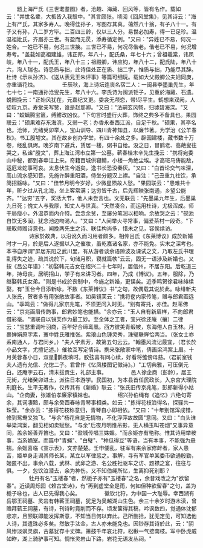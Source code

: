 <!-- { "loadSidebar": true } -->
　　题上海严氏《三世耄耋图》者，沧趣、海藏、回风等，皆有名作。载如云："并世名辈，大抵皆入我彀中。"其言颇张。顷阅《回风堂集》，见其诗云："海上有严氏，其家多寿人。晚得佳孙子，写图存其真。蔼然八十翁，有子八十一。有子又有孙，八二岁方毕。二百四三龄，仅以三人分。易世必加寿，得一已足珍。温温祖妣氏，齐眉亦三世。有盈而无昃，添寿循定例。"又曰："异姓已不易，何况一姓合。一姓已不易，何况三世接。三世已不易，何况尽偕老。偕老已不易，何况增寿考。"盖载如高祖建雄，讳正邦，年八十，配氏桑，年七十六；曾祖羲棠，讳凤岐，年八十一，配氏王，年八十三；祖殿卿，讳应钧，年八十二，配氏陆，年八十六，洵人瑞也。诗忌质与拙，此诗佳处正在质、拙二字，惟质与拙，乃能尽其辞。杜诗《示从孙济》、《送从表兄王朱评事》等篇可细玩。载如大父殿卿公夫妇同庚，亦重谐花烛。
　　
　　壬辰秋，海上诗坛连丧名宿二人：一闽县李墨巢先生，年七十七；一南通孙沧叟先生，年八十六。李氏诗为闽派钜子，见重於海藏、石遗。蜕园挽云："正始风犹在，元嘉纪又更。委衾无颅恋，带尽平生。鹤想来双阙，人徒叹九京。寿堂亲写赞，谁是赵那卿。"又曰："法嗣玄风畅，归墟碧海深。"又曰："蛟螭腾宝箧，缚鲋改凶仪。"下句言时盛行火葬，饰终之典多不备具也。果园联云："硕果难存东海滨，又弱一老；办香永奉西江派，自足千秋。"硕果，其亭名也。沧师，光绪癸卯举人，宝山训导、四川青神知县，以廉节著。为学治《公羊春秋》。书工殷墟文。其在故乡创办学堂，有四十余处之多。辟园建楼，藏书数十万卷，经乱俱烬。晚岁南下避兵，赁居一楼，粥书自给。没之日，冒鹤老、高葩叟往哭之，私谧"殷文"，葬上海江湾市立第一公墓。蕲春桂末辛先生挽云："携将宛委山中秘，都到春申江上来。奇籍百城供寝鲭，小楼一角绝尘埃。才高班马俦能敌，运厄龙蛇事可哀。太息伏生今逝矣，逸书长恐没秦灰。"又曰："白首论交气味深，高山流水感知音。先施许醉重阳酒，侍坐分题汉上襟。"自注："己丑重九社饮，承简招觞咏。"又曰："佳节月明今岁好，少微星陨故人愁。"果园联云："患难共十年，昕夕过从孔北海，坐上客常满；达穷皆千古，后先辉映张南通，乡望公能齐。""达穷"五字，奖括大节，他人未尝言也。文无联云："先墨巢九年生，后墨巢九日死；愧丈人与我厚，知丈人与世真。"天然凑合，而运用杜诗，尤极浑成。师干局瘦小，外温恭而内介特。尝念余贫，至屡分笔润以相响。余故哭之云："砚池自饮无多润，犹念池边吻渴人。"又曰："人间举火寻常事，偏爱茶村一段奇。"下联取师赠诗意也。闻挽两先生之诗、联佳构尚多，惜未之见，容俟续访。
　　
　　诗家於故典，以沿讹久而习用者颇多。相传吕氏《东莱博议》成於新婚时才一月，於是后人遂据以入之催妆，虽乾嘉诸名家，亦不能免。实末之深考也。本书自序谓"屏居东阳之武川里，有从游者谈余语隙波及课试之文，乃取左氏书理乱得失之迹，疏其说於下，旬储月积，寝就篇帙"云云，固无一语涉及新婚也。又按《吕公年谱》："初娶韩元吉女在绍兴二十七年时，居信州，不居东阳。后乾道三年，持母丧，居明招山，学子有来讲习者。四年，乃成《博议》。五年，服除，乃继娶韩氏女弟。"则是书成於丧制中，今施之新婚，更误矣。近季鸣贺徐君咏绯续娶，有"玉台今日添新咏，不数《东莱博议》书"之句，故偶载其说於此。咏绯新夫人张氏，贺者多有用张敞故事者。如吴镜芙云："携将奁内家传笔，赠与郎君画远山。"季鸣云："做得儿家京兆笔，不须更问入时无。"别有寄托，亦佳。赵苇佛云："京兆画眉传韵事，郎君妙笔也能描。"余亦云："玉人自有新眉样，不向郎君借彩毫。"诸联自以镜芙作为最工妙。至全体之工者，宜兴徐还庵（攘）二律云："宝瑟重调叶羽商，百年好合缔鸾凰。西方彼美青缎帔，东海倦人白玉林。月裹婵娟原字素，寰中姓氏雅推张。紫琅山色锺灵秀，珠璧联辉恰两当。（张女士亦系南通人，与君同乡。）"夫人字素芳，故第五句云云。"翰墨风流记最宜，（君长於小品文字，尤擅记述。）催妆互写定情诗。携来张敞家中笔，倩画梁鸿案上眉。十月芙蓉春小日，双星鹊夜填时。胶弦喜有同心续，好看将雏傍母慈。（君前室钱夫人遗有允信、允偬二子。君曾作《忆凤楼图记徵诗》。）"工切典雅，可压倒元白。还庵字云石，清末拔贡生，礼部主事。
　　
　　邑人徐企商（彭龄），居王元街，光绪癸卯进土，派往日本游学。民国初，为本县首任民政长，入京宫大理院刑庭长。生平无著作，仅传其有《新婚》联云："张氏旧传京兆笔，彭郎新得小姑山。"企商妻，张雄伯孝廉家镇妹也。
　　
　　绍兴孙伯绳有《追忆》六绝句寄余，其词凄黯，颇与余癸酉春咏青琴事相类。如云："拣得花枝浪得名，探骊共一珠莹。"余亦云："拣得花枝称意归，青琴自小即相依。"又曰："十年别馆浑成错，修到鸳鸯又独飞。"与余"杨花自是无情物，不化浮萍故故圆"意同。又曰："白头谁举梁鸿案，翻见相如卖赋愁。"与余"后夜月明惟吊影，无人横玉叫苍烟"又事异意同，盖余姬善弄笛也。又曰："盈城传唱三姝媚。"而余姬亦有艳称。惟其诗用举桉事，当系嫡室。而篇中"青蝇"、"白璧"、"种瓜得豆"等语，当有本事，不能强为悬揣。余姬喜临《宣示表》，文亦楚楚。壬申倭乱，驻军有来余家修衅者，家人患苦，姬单身走谒其师长某，某立以军律惩之。事解，寻有军官单某委币欲通殷勤，姬匿不出。事余八载，武林、武邱之游、名公胜社驱车之访、题襟之宴，往往与俱。一夕，忽饮泣潜去，余为神伤。又不知伯绳所忆，生离抑死别耶？
　　
　　牡丹有名"玉楼春"者，然栀子亦有"玉楼春"之名，余昔戏改之为"欲留春"。近读周烁园《赖古堂诗》，有"再到虚堂全是雨，何如但种欲留春"之句，盖为栀子咏也，古人已先得我心矣。
　　
　　徽钦北狩，为中国一大耻辱。幸西湖有岳鄂王祠墓、灵岩有韩蕲王祠墓，犹足为吴越湖山生色。余三十余岁时游木渎，曾赡拜蕲王祠墓，有诗，刊诗时竟削而不存。顷发箧得其稿，吟讽数四，觉通体沈郁悲凉，且颔联即能发挥斯意，不知当日何以弃此。己所删拾，犹无定见，可知选他人诗，其遣珠必多矣。然敏手汰金，古人亦未能免也。因钞存其诗於此，云："阴风惨淡飒灵旗，古墓犹存十丈碑。箫鼓千年哀北狩，松楸一气接南枝。军中卧虎威如昨，湖上骑驴事可知。惆怅灵岩山下路，岩花无语发丛祠。"
　　
　　
　　
